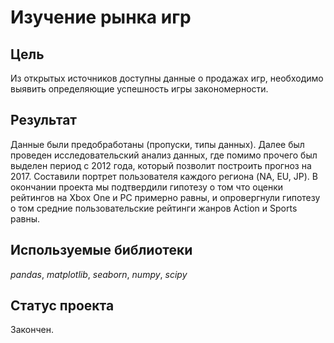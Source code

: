 # Изучение рынка игр

## Цель

Из открытых источников доступны данные о продажах игр, необходимо выявить определяющие успешность игры закономерности.

## Результат

Данные были предобработаны (пропуски, типы данных). Далее был проведен исследовательский анализ данных, где помимо прочего был выделен период с 2012 года, который позволит построить прогноз на 2017. Составили портрет пользователя каждого региона (NA, EU, JP). В окончании проекта мы подтвердили гипотезу о том что оценки рейтингов на Xbox One и PC примерно равны, и опровергнули гипотезу о том средние пользовательские рейтинги жанров Action и Sports равны.

## Используемые библиотеки
*pandas*, *matplotlib*, *seaborn*, *numpy*, *scipy*

## Статус проекта

Закончен.